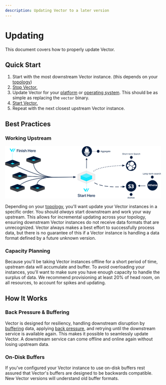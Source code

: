 ```yaml
---
description: Updating Vector to a later version
---
```


# Updating

This document covers how to properly update Vector.

## Quick Start

1. Start with the most downstream Vector instance. \(this depends on your [topology](../../setup/deployment/topologies.md)\)
2. [Stop Vector.](stopping.md)
3. Update Vector for your [platform](../../setup/installation/platforms/) or [operating system](../../setup/installation/operating-systems/). This should be as simple as replacing the `vector` binary.
4. [Start Vector.](starting.md)
5. Repeat with the next closest upstream Vector instance.

## Best Practices

### Working Upstream

![Where To Start Example](../../.gitbook/assets/updating-upstream.svg)

Depending on your [topology](../../setup/deployment/topologies.md), you'll want update your Vector instances in a specific order. You should _always_ start downstream and work your way upstream. This allows for incremental updating across your topology, ensuring downstream Vector instances do not receive data formats that are unrecognized. Vector always makes a best effort to successfully process data, but there is no guarantee of this if a Vector instance is handling a data format defined by a future unknown version.

### Capacity Planning

Because you'll be taking Vector instances offline for a short period of time, upstream data will accumulate and buffer. To avoid overloading your instances, you'll want to make sure you have enough capacity to handle the surplus of data. We recommend provisioning at least 20% of head room, on all resources, to account for spikes and updating.

## How It Works

### Back Pressure & Buffering

Vector is designed for resiliency, handling downstream disruption by [buffering](../configuration/sinks/buffer.md) data, applying [back pressure](../configuration/sinks/buffer.md#back-pressure-vs-load-shedding), and retrying until the downstream service is available again. This makes it possible to seamlessly update Vector. A downstream service can come offline and online again without losing upstream data.

### On-Disk Buffers

If you've configured your Vector instance to use on-disk buffers rest assured that Vector's buffers are designed to be backwards compatible. New Vector versions will understand old buffer formats.



